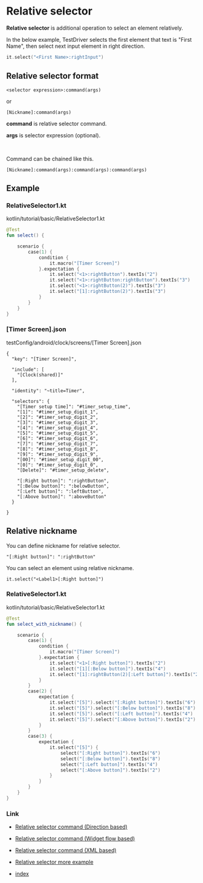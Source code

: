 # Relative selector

**Relative selector** is additional operation to select an element relatively.

In the below example, TestDriver selects the first element that text is "First Name", then select next input element in
right direction.

```kotlin
it.select("<First Name>:rightInput")
```

## Relative selector format

```
<selector expression>:command(args)
```

or

```
[Nickname]:command(args)
```

**command** is relative selector command.

**args** is selector expression (optional).


<br>

Command can be chained like this.

```
[Nickname]:command(args):command(args):command(args)
```

## Example

### RelativeSelector1.kt

kotlin/tutorial/basic/RelativeSelector1.kt

```kotlin
@Test
fun select() {

    scenario {
        case(1) {
            condition {
                it.macro("[Timer Screen]")
            }.expectation {
                it.select("<1>:rightButton").textIs("2")
                it.select("<1>:rightButton:rightButton").textIs("3")
                it.select("<1>:rightButton(2)").textIs("3")
                it.select("[1]:rightButton(2)").textIs("3")
            }
        }
    }
}
```

### [Timer Screen].json

testConfig/android/clock/screens/[Timer Screen].json

```
{
  "key": "[Timer Screen]",

  "include": [
    "[Clock(shared)]"
  ],

  "identity": "~title=Timer",

  "selectors": {
    "[Timer setup time]": "#timer_setup_time",
    "[1]": "#timer_setup_digit_1",
    "[2]": "#timer_setup_digit_2",
    "[3]": "#timer_setup_digit_3",
    "[4]": "#timer_setup_digit_4",
    "[5]": "#timer_setup_digit_5",
    "[6]": "#timer_setup_digit_6",
    "[7]": "#timer_setup_digit_7",
    "[8]": "#timer_setup_digit_8",
    "[9]": "#timer_setup_digit_9",
    "[00]": "#timer_setup_digit_00",
    "[0]": "#timer_setup_digit_0",
    "[Delete]": "#timer_setup_delete",

    "[:Right button]": ":rightButton",
    "[:Below button]": ":belowButton",
    "[:Left button]": ":leftButton",
    "[:Above button]": ":aboveButton"
  }

}
```

## Relative nickname

You can define nickname for relative selector.

```
"[:Right button]": ":rightButton"
```

You can select an element using relative nickname.

```
it.select("<Label1>[:Right button]")
```

### RelativeSelector1.kt

kotlin/tutorial/basic/RelativeSelector1.kt

```kotlin
@Test
fun select_with_nickname() {

    scenario {
        case(1) {
            condition {
                it.macro("[Timer Screen]")
            }.expectation {
                it.select("<1>[:Right button]").textIs("2")
                it.select("[1][:Below button]").textIs("4")
                it.select("[1]:rightButton(2)[:Left button]").textIs("2")
            }
        }
        case(2) {
            expectation {
                it.select("[5]").select("[:Right button]").textIs("6")
                it.select("[5]").select("[:Below button]").textIs("8")
                it.select("[5]").select("[:Left button]").textIs("4")
                it.select("[5]").select("[:Above button]").textIs("2")
            }
        }
        case(3) {
            expectation {
                it.select("[5]") {
                    select("[:Right button]").textIs("6")
                    select("[:Below button]").textIs("8")
                    select("[:Left button]").textIs("4")
                    select("[:Above button]").textIs("2")
                }
            }
        }
    }
}
```

### Link

- [Relative selector command (Direction based)](relative_selector_direction.md)

- [Relative selector command (Widget flow based)](relative_selector_flow.md)

- [Relative selector command (XML based)](relative_selector_xml.md)

- [Relative selector more example](relative_selector_more_example.md)

- [index](../../../index.md)


